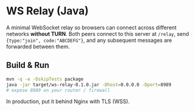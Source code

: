 # WS Relay (Java)

A minimal WebSocket relay so browsers can connect across different networks **without TURN**.
Both peers connect to this server at `/relay`, send `{type:"join", code:"ABCDEFG"}`,
and any subsequent messages are forwarded between them.

## Build & Run
```bash
mvn -q -e -DskipTests package
java -jar target/ws-relay-0.1.0.jar -Dhost=0.0.0.0 -Dport=8989
# expose 8989 on your router / firewall
```
In production, put it behind Nginx with TLS (WSS).

